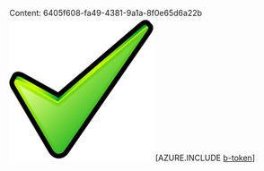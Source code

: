 Content: 6405f608-fa49-4381-9a1a-8f0e65d6a22b![image](225c9f26-78d1-4c7f-afcd-ea66cc79ccf6.png)
[AZURE.INCLUDE [b-token](a677fd01-31f3-4984-ac9c-e64f5178db0d.md)]
